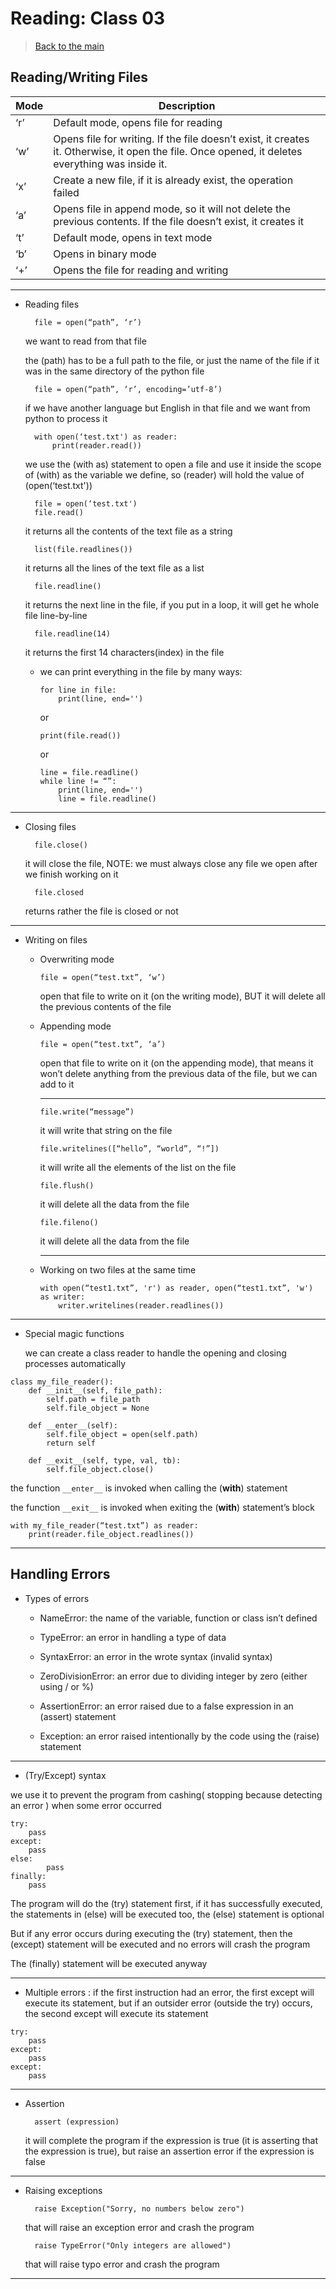 # Reading: Class 03

> [Back to the main](../../README.md)

## Reading/Writing Files

| Mode | Description |
| - | - |
| ‘r’ | Default mode, opens file for reading |
| ‘w’ | Opens file for writing. If the file doesn’t exist, it creates it. Otherwise, it open the file. Once opened, it deletes everything was inside it. |
| ‘x’ | Create a new file, if it is already exist, the operation failed |
| ‘a’ | Opens file in append mode, so it will not delete the previous contents. If the file doesn’t exist, it creates it |
| ‘t’ | Default mode, opens in text mode |
| ‘b’ | Opens in binary mode |
| ‘+’ | Opens the file for reading and writing |

---

- Reading files

        file = open(“path”, ‘r’) 

    we want to read from that file

    the (path) has to be a full path to the file, or just the name of the file if it was in the same directory of the python file

        file = open(“path”, ‘r’, encoding=’utf-8’) 

    if we have another language but English in that file and we want from python to process it

        with open(‘test.txt') as reader:
            print(reader.read())

    we use the (with as) statement to open a file and use it inside the scope of (with) as the variable we define, so (reader) will hold the value of (open(‘test.txt'))

        file = open(‘test.txt')
        file.read() 

    it returns all the contents of the text file as a string 

        list(file.readlines()) 

    it returns all the lines of the text file as a list 

        file.readline() 

    it returns the next line in the file, if you put in a loop, it will get he whole file line-by-line

        file.readline(14)

    it returns the first 14 characters(index) in the file

  - we can print everything in the file by many ways:

        for line in file:
            print(line, end='')

    or

        print(file.read())

    or

        line = file.readline()
        while line != “”:  
            print(line, end='')
            line = file.readline()

---

- Closing files

        file.close()

    it will close the file, NOTE: we must always close any file we open after we finish working on it  

        file.closed 

    returns rather the file is closed or not

---

- Writing on files

  - Overwriting mode
  
        file = open(“test.txt”, ‘w’) 

    open that file to write on it (on the writing mode), BUT it will delete all the previous contents of the file

  - Appending mode

        file = open(“test.txt”, ‘a’) 

    open that file to write on it (on the appending mode), that means it won’t delete anything from the previous data of the file, but we can add to it

    ---

        file.write(“message”) 

    it will write that string on the file 

        file.writelines([“hello”, “world”, “!”]) 

    it will write all the elements of the list on the file 

        file.flush() 

    it will delete all the data from the file 

        file.fileno() 

    it will delete all the data from the file 

    ---

  - Working on two files at the same time

        with open(“test1.txt”, 'r') as reader, open(“test1.txt”, 'w') as writer: 
            writer.writelines(reader.readlines())

---

- Special magic functions

    we can create a class reader to handle the opening and closing processes automatically

```
class my_file_reader():
    def __init__(self, file_path):
        self.path = file_path
        self.file_object = None

    def __enter__(self):
        self.file_object = open(self.path)
        return self

    def __exit__(self, type, val, tb):
        self.file_object.close()
```

the function `__enter__` is invoked when calling the (**with**) statement

the function `__exit__` is invoked when exiting the (**with**) statement’s block

    with my_file_reader(“test.txt”) as reader:
        print(reader.file_object.readlines())

---

## Handling Errors

- Types of errors

    - NameError: the name of the variable, function or class isn’t defined  

    - TypeError: an error in handling a type of data

    - SyntaxError: an error in the wrote syntax (invalid syntax)

    - ZeroDivisionError: an error due to dividing integer by zero (either using / or %) 

    - AssertionError: an error raised due to a false expression in an (assert) statement 

    - Exception: an error raised intentionally by the code using the (raise) statement

---

- (Try/Except) syntax

we use it to prevent the program from cashing( stopping because detecting an error ) when some error occurred 

```
try: 
 	pass
except:
  	pass
else: 	
      	pass
finally: 
 	pass
```

The program will do the (try) statement first, if it has successfully executed, the statements in (else) will be executed too, the (else) statement is optional

But if any error occurs during executing the (try) statement, then the (except) statement will be executed and no errors will crash the program 

The (finally) statement will be executed anyway

---

- Multiple errors : if the first instruction had an error, the first except will execute its statement, but if an outsider error (outside the try) occurs, the second except will execute its statement

```
try: 
 	pass
except:
  	pass
except:
  	pass
```

---

- Assertion

        assert (expression)

    it will complete the program if the expression is true (it is asserting that the expression is true), but raise an assertion error if the expression is false

---

- Raising exceptions

        raise Exception("Sorry, no numbers below zero")

    that will raise an exception error and crash the program

        raise TypeError("Only integers are allowed")

    that will raise typo error and crash the program

---